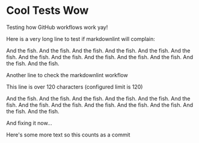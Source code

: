 # Cool Tests Wow

Testing how GitHub workflows work yay!

Here is a very long line to test if markdownlint will complain:

And the fish. And the fish. And the fish. And the fish. And the fish. And the fish. And the fish. And the fish. And the
fish. And the fish. And the fish. And the fish. And the fish.

Another line to check the markdownlint workflow

This line is over 120 characters (configured limit is 120)

And the fish. And the fish. And the fish. And the fish. And the fish. And the fish. And the fish. And the fish. And the
fish. And the fish. And the fish. And the fish. And the fish.

And fixing it now...

Here's some more text so this counts as a commit
